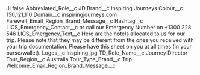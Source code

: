 <?xml version="1.0" encoding="UTF-8"?>
<CustomMetadata xmlns="http://soap.sforce.com/2006/04/metadata" xmlns:xsi="http://www.w3.org/2001/XMLSchema-instance" xmlns:xsd="http://www.w3.org/2001/XMLSchema">
    <label>JI</label>
    <protected>false</protected>
    <values>
        <field>Abbreviated_Role__c</field>
        <value xsi:type="xsd:string">JD</value>
    </values>
    <values>
        <field>Brand__c</field>
        <value xsi:type="xsd:string">Inspiring Journeys</value>
    </values>
    <values>
        <field>Colour__c</field>
        <value xsi:type="xsd:string">150,121,110</value>
    </values>
    <values>
        <field>Domain__c</field>
        <value xsi:type="xsd:string">inspiringjourneys.com</value>
    </values>
    <values>
        <field>Farewell_Email_Region_Brand_Message__c</field>
        <value xsi:nil="true"/>
    </values>
    <values>
        <field>Hashtag__c</field>
        <value xsi:nil="true"/>
    </values>
    <values>
        <field>LICS_Emergency_Contact__c</field>
        <value xsi:type="xsd:string">or call our Emergency Number on +1300 228 546</value>
    </values>
    <values>
        <field>LICS_Emergency_Text__c</field>
        <value xsi:type="xsd:string">Here are the hotels allocated to us for our trip. Please note that they may be different from the ones you received with your trip
documentation. Please have this sheet on you at all times (in your purse/wallet).</value>
    </values>
    <values>
        <field>Logos__c</field>
        <value xsi:type="xsd:string">Inspiring.jpg</value>
    </values>
    <values>
        <field>TD_Role_Name__c</field>
        <value xsi:type="xsd:string">Journey Director</value>
    </values>
    <values>
        <field>Tour_Region__c</field>
        <value xsi:type="xsd:string">Australia</value>
    </values>
    <values>
        <field>Tour_Type_Brand__c</field>
        <value xsi:type="xsd:string">Trip</value>
    </values>
    <values>
        <field>Welcome_Email_Region_Brand_Message__c</field>
        <value xsi:nil="true"/>
    </values>
</CustomMetadata>
